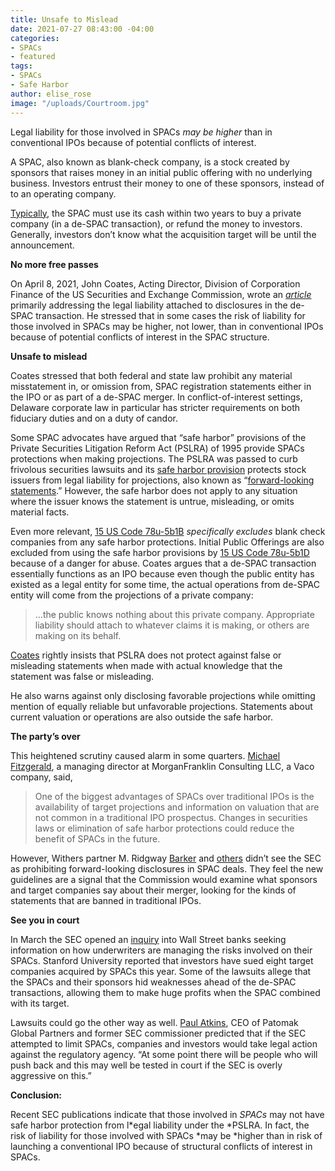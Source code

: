 ```yaml
---
title: Unsafe to Mislead
date: 2021-07-27 08:43:00 -04:00
categories:
- SPACs
- featured
tags:
- SPACs
- Safe Harbor
author: elise_rose
image: "/uploads/Courtroom.jpg"
---
```


Legal liability for those involved in SPACs *may be higher* than in conventional IPOs because of potential conflicts of interest.

A SPAC, also known as blank-check company, is a stock created by sponsors that raises money in an initial public offering with no underlying business. Investors entrust their money to one of these sponsors, instead of to an operating company.

[Typically](https://www.jdsupra.com/legalnews/five-key-takeaways-from-the-sec-s-3931115/), the SPAC must use its cash within two years to buy a private company (in a de-SPAC transaction), or refund the money to investors. Generally, investors don’t know what the acquisition target will be until the announcement.

**No more free passes**

On April 8, 2021, John Coates, Acting Director, Division of Corporation Finance of the US Securities and Exchange Commission, wrote an *[article](https://www.sec.gov/news/public-statement/spacs-ipos-liability-risk-under-securities-laws)* primarily addressing the legal liability attached to disclosures in the de-SPAC transaction. He stressed that in some cases the risk of liability for those involved in SPACs may be higher, not lower, than in conventional IPOs because of potential conflicts of interest in the SPAC structure.

**Unsafe to mislead**

Coates stressed that both federal and state law prohibit any material misstatement in, or omission from, SPAC registration statements either in the IPO or as part of a de-SPAC merger. In conflict-of-interest settings, Delaware corporate law in particular has stricter requirements on both fiduciary duties and on a duty of candor.

Some SPAC advocates have argued that “safe harbor” provisions of the Private Securities Litigation Reform Act (PSLRA) of 1995 provide SPACs protections when making projections. The PSLRA was passed to curb frivolous securities lawsuits and its [safe harbor provision](https://www.law.cornell.edu/uscode/text/15/78u-5) protects stock issuers from legal liability for projections, also known as “[forward-looking statements](https://www.law.cornell.edu/definitions/uscode.php?width=840&height=800&iframe=true&def_id=15-USC-1658834582-1964343826&term_occur=999&term_src=title:15:chapter:2B:section:78u%E2%80%935).” However, the safe harbor does not apply to any situation where the issuer knows the statement is untrue, misleading, or omits material facts.

Even more relevant, [15 US Code 78u-5b1B](https://www.law.cornell.edu/uscode/text/15/78u-5) *specifically excludes* blank check companies from any safe harbor protections. Initial Public Offerings are also excluded from using the safe harbor provisions by [15 US Code 78u-5b1D](https://www.law.cornell.edu/uscode/text/15/78u-5) because of a danger for abuse. Coates argues that a de-SPAC transaction essentially functions as an IPO because even though the public entity has existed as a legal entity for some time, the actual operations from de-SPAC entity will come from the projections of a private company:

> …the public knows nothing about this private company. Appropriate liability should attach to whatever claims it is making, or others are making on its behalf.

[Coates](https://www.sec.gov/news/public-statement/spacs-ipos-liability-risk-under-securities-laws) rightly insists that PSLRA does not protect against false or misleading statements when made with actual knowledge that the statement was false or misleading.

He also warns against only disclosing favorable projections while omitting mention of equally reliable but unfavorable projections. Statements about current valuation or operations are also outside the safe harbor.

**The party’s over**

This heightened scrutiny caused alarm in some quarters. [Michael Fitzgerald](https://www.spglobal.com/marketintelligence/en/news-insights/latest-news-headlines/tech-and-spacs-sec-regulation-could-result-in-fewer-but-better-spacs-64000801), a managing director at MorganFranklin Consulting LLC, a Vaco company, said,

> One of the biggest advantages of SPACs over traditional IPOs is the availability of target projections and information on valuation that are not common in a traditional IPO prospectus. Changes in securities laws or elimination of safe harbor protections could reduce the benefit of SPACs in the future.

However, Withers partner M. Ridgway [Barker](https://www.cfodive.com/news/new-spac-scrutiny-CFO-forward-looking-guidance-withers-barker/598728/) and [others](https://www.jdsupra.com/legalnews/five-key-takeaways-from-the-sec-s-3931115/) didn’t see the SEC as prohibiting forward-looking disclosures in SPAC deals. They feel the new guidelines are a signal that the Commission would examine what sponsors and target companies say about their merger, looking for the kinds of statements that are banned in traditional IPOs.

**See you in court**

In March the SEC opened an [inquiry](https://www.reuters.com/business/exclusive-us-regulator-opens-inquiry-into-wall-streets-blank-check-ipo-frenzy-2021-03-25/) into Wall Street banks seeking information on how underwriters are managing the risks involved on their SPACs. Stanford University reported that investors have sued eight target companies acquired by SPACs this year. Some of the lawsuits allege that the SPACs and their sponsors hid weaknesses ahead of the de-SPAC transactions, allowing them to make huge profits when the SPAC combined with its target.

Lawsuits could go the other way as well. [Paul Atkins](https://us02web.zoom.us/rec/play/Znwtw0auC_8E3VhUqKMubB36yIYb_68ZmR2uVzdrfnb_s4IPHGdQZljJDaySg3IyrgMLsVa9ZXFqeM0_.2lQLCsjtBGGv6mSr?startTime=1620154753000&_x_zm_rtaid=0JMEqKCfTtalGZBaGkyrXg.1620655622652.f15c27c1bd68e43e3819ebadb837735a&_x_zm_rhtaid=600), CEO of Patomak Global Partners and former SEC commissioner predicted that if the SEC attempted to limit SPACs, companies and investors would take legal action against the regulatory agency. “At some point there will be people who will push back and this may well be tested in court if the SEC is overly aggressive on this.”

**Conclusion:**

Recent SEC publications indicate that those involved in *SPACs* may not have safe harbor protection from l\*egal liability under the \*PSLRA. In fact, the risk of liability for those involved with SPACs \*may be \*higher than in risk of launching a conventional IPO because of structural conflicts of interest in SPACs.